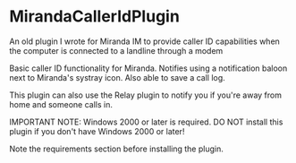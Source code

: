 MirandaCallerIdPlugin
=====================

An old plugin I wrote for Miranda IM to provide caller ID capabilities when the computer is connected to a landline through a modem

Basic caller ID functionality for Miranda. Notifies using a notification baloon next to Miranda's systray icon. Also able to save a call log.

This plugin can also use the Relay plugin to notify you if you're away from home and someone calls in.

IMPORTANT NOTE: Windows 2000 or later is required. DO NOT install this plugin if you don't have Windows 2000 or later! 

Note the requirements section before installing the plugin.
